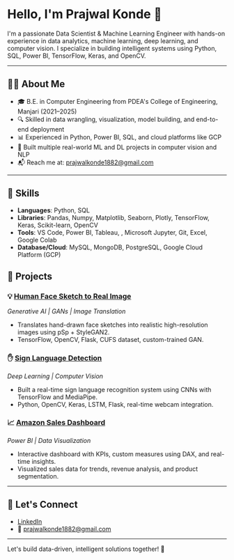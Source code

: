 # Hello, I'm Prajwal Konde 👋

I'm a passionate Data Scientist & Machine Learning Engineer with hands-on experience in data analytics, machine learning, deep learning, and computer vision. I specialize in building intelligent systems using Python, SQL, Power BI, TensorFlow, Keras, and OpenCV.

---

## 👨‍💻 About Me
- 🎓 B.E. in Computer Engineering from PDEA's College of Engineering, Manjari (2021–2025)
- 🔍 Skilled in data wrangling, visualization, model building, and end-to-end deployment
- 📊 Experienced in Python, Power BI, SQL, and cloud platforms like GCP
- 🤖 Built multiple real-world ML and DL projects in computer vision and NLP
- 📬 Reach me at: prajwalkonde1882@gmail.com

---

## 🧰 Skills

- **Languages**: Python, SQL
- **Libraries**: Pandas, Numpy, Matplotlib, Seaborn, Plotly, TensorFlow, Keras, Scikit-learn, OpenCV
- **Tools**: VS Code, Power BI, Tableau, , Microsoft Jupyter, Git, Excel, Google Colab
- **Database/Cloud**: MySQL, MongoDB, PostgreSQL, Google Cloud Platform (GCP)


## 🚀 Projects

### 💡 [Human Face Sketch to Real Image](#)
*Generative AI | GANs | Image Translation*  
- Translates hand-drawn face sketches into realistic high-resolution images using pSp + StyleGAN2.
- TensorFlow, OpenCV, Flask, CUFS dataset, custom-trained GAN.

### ✋ [Sign Language Detection](#)
*Deep Learning | Computer Vision*  
- Built a real-time sign language recognition system using CNNs with TensorFlow and MediaPipe.
- Python, OpenCV, Keras, LSTM, Flask, real-time webcam integration.

### 📈 [Amazon Sales Dashboard](#)
*Power BI | Data Visualization*  
- Interactive dashboard with KPIs, custom measures using DAX, and real-time insights.
- Visualized sales data for trends, revenue analysis, and product segmentation.
  
---

## 🔗 Let's Connect
- [LinkedIn](https://www.linkedin.com/in/prajwalkonde1882)
- 📧 prajwalkonde1882@gmail.com

---

Let's build data-driven, intelligent solutions together! 🚀

